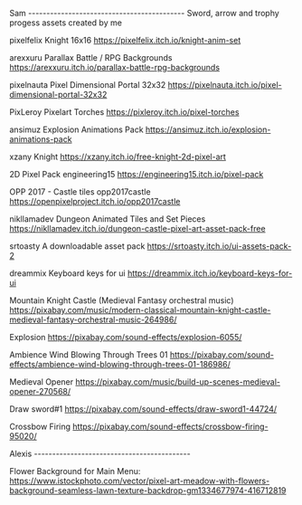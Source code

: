 Sam -------------------------------------------
Sword, arrow and trophy progess assets created by me

pixelfelix
Knight 16x16
https://pixelfelix.itch.io/knight-anim-set

arexxuru
Parallax Battle / RPG Backgrounds
https://arexxuru.itch.io/parallax-battle-rpg-backgrounds

pixelnauta
Pixel Dimensional Portal 32x32
https://pixelnauta.itch.io/pixel-dimensional-portal-32x32

PixLeroy
Pixelart Torches
https://pixleroy.itch.io/pixel-torches

ansimuz
Explosion Animations Pack
https://ansimuz.itch.io/explosion-animations-pack

xzany
Knight
https://xzany.itch.io/free-knight-2d-pixel-art

2D Pixel Pack
engineering15
https://engineering15.itch.io/pixel-pack

OPP 2017 - Castle tiles
opp2017castle
https://openpixelproject.itch.io/opp2017castle

nikllamadev
Dungeon Animated Tiles and Set Pieces
https://nikllamadev.itch.io/dungeon-castle-pixel-art-asset-pack-free

srtoasty
A downloadable asset pack
https://srtoasty.itch.io/ui-assets-pack-2

dreammix
Keyboard keys for ui
https://dreammix.itch.io/keyboard-keys-for-ui

Mountain Knight Castle (Medieval Fantasy orchestral music)
https://pixabay.com/music/modern-classical-mountain-knight-castle-medieval-fantasy-orchestral-music-264986/

Explosion
https://pixabay.com/sound-effects/explosion-6055/

Ambience Wind Blowing Through Trees 01
https://pixabay.com/sound-effects/ambience-wind-blowing-through-trees-01-186986/

Medieval Opener
https://pixabay.com/music/build-up-scenes-medieval-opener-270568/

Draw sword#1
https://pixabay.com/sound-effects/draw-sword1-44724/

Crossbow Firing
https://pixabay.com/sound-effects/crossbow-firing-95020/

Alexis -------------------------------------------

Flower Background for Main Menu: https://www.istockphoto.com/vector/pixel-art-meadow-with-flowers-background-seamless-lawn-texture-backdrop-gm1334677974-416712819
